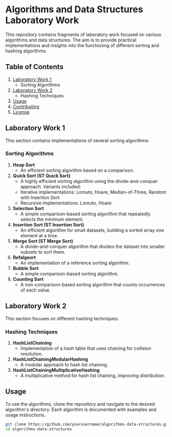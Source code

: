 # Algorithms and Data Structures Laboratory Work

This repository contains fragments of laboratory work focused on various algorithms and data structures. The aim is to provide practical implementations and insights into the functioning of different sorting and hashing algorithms. 

## Table of Contents

1. [Laboratory Work 1](src/Lab_1_SortingAndHeap)
   - Sorting Algorithms
2. [Laboratory Work 2]()
   - Hashing Techniques
3. [Usage](#usage)
4. [Contributing](#contributing)
5. [License](#license)

## Laboratory Work 1
This section contains implementations of several sorting algorithms:

### Sorting Algorithms
1. **Heap Sort**
   - An efficient sorting algorithm based on a comparison.
2. **Quick Sort (ST Quick Sort)**
   - A highly efficient sorting algorithm using the divide-and-conquer approach. Variants included:
   - Iterative implementations: Lomuto, Hoare, Median-of-Three, Random with Insertion Sort.
   - Recursive implementations: Lomuto, Hoare.
3. **Selection Sort**
   - A simple comparison-based sorting algorithm that repeatedly selects the minimum element.
4. **Insertion Sort (ST Insertion Sort)**
   - An efficient algorithm for small datasets, building a sorted array one element at a time.
5. **Merge Sort (ST Merge Sort)**
   - A divide-and-conquer algorithm that divides the dataset into smaller subsets to sort them.
6. **Refalgsort**
   - An implementation of a reference sorting algorithm.
7. **Bubble Sort**
   - A simple comparison-based sorting algorithm.
8. **Counting Sort**
   - A non-comparison-based sorting algorithm that counts occurrences of each value.

## Laboratory Work 2
This section focuses on different hashing techniques:

### Hashing Techniques
1. **HashListChaining**
   - Implementation of a hash table that uses chaining for collision resolution.
2. **HashListChainingModularHashing**
   - A modular approach to hash list chaining.
3. **HashListChainingMultiplicativeHashing**
   - A multiplicative method for hash list chaining, improving distribution.

## Usage
To use the algorithms, clone the repository and navigate to the desired algorithm's directory. Each algorithm is documented with examples and usage instructions.

```bash
git clone https://github.com/yourusername/algorithms-data-structures.git
cd algorithms-data-structures
